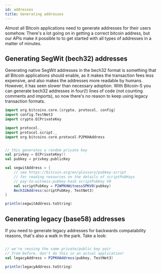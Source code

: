 ```yaml
---
id: addresses
title: Generating addresses
---
```


Almost all Bitcoin applications need to generate addresses
for their users somehow. There's a lot going on in getting
a correct bitcoin address, but our APIs make it possible to
to get started with all types of addresses in a matter of
minutes.

## Generating SegWit (bech32) addresses

Generating native SegWit addresses in the bech32 format
is something that all Bitcoin applications should enable,
as it makes the transaction fees less expensive, and also
makes the addresses more readable by humans. However, it
has seen slower than necessary adoption. With Bitcoin-S
you can generate bech32 addresses in four(!) lines of code
(not counting comments and imports), so now there's no
reason to keep using legacy transaction formats.

```scala mdoc:invisible
import org.bitcoins.core.{crypto, protocol, config}
import config.TestNet3
import crypto.ECPrivateKey

import protocol._
import protocol.script._
import org.bitcoins.core.protocol.P2PKHAddress
```

```scala mdoc:to-string

// this generates a random private key
val privkey = ECPrivateKey()
val pubkey = privkey.publicKey

val segwitAddress = {
    // see https://bitcoin.org/en/glossary/pubkey-script
    // for reading resources on the details of scriptPubKeys
    // pay-to-witness-pubkey-hash scriptPubKey V0
    val scriptPubKey = P2WPKHWitnessSPKV0(pubkey)
    Bech32Address(scriptPubKey, TestNet3)
}

println(segwitAddress.toString)
```

## Generating legacy (base58) addresses

If you need to generate legacy addresses for backwards
compatability reasons, that's also a walk in the park.
Take a look:

```scala mdoc:nest:to-string

// we're reusing the same private/public key pair
// from before. don't do this in an actual application!
val legacyAddress = P2PKHAddress(pubkey, TestNet3)

println(legacyAddress.toString)
```
